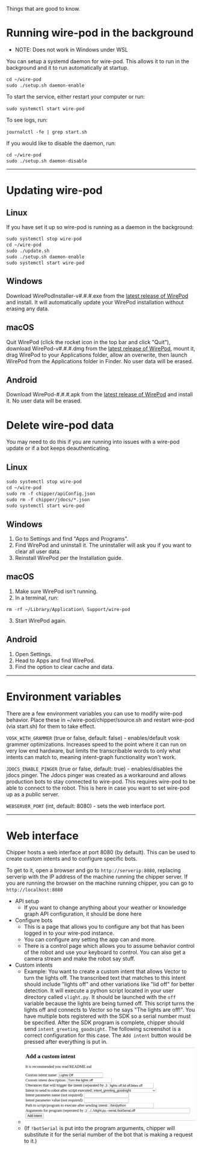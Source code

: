 Things that are good to know.

# Running wire-pod in the background

- NOTE: Does not work in Windows under WSL

You can setup a systemd daemon for wire-pod. This allows it to run in the background and it to run automatically at startup.
```
cd ~/wire-pod
sudo ./setup.sh daemon-enable
```
To start the service, either restart your computer or run:

`sudo systemctl start wire-pod`

To see logs, run:

`journalctl -fe | grep start.sh`

If you would like to disable the daemon, run:
```
cd ~/wire-pod
sudo ./setup.sh daemon-disable
```


***


# Updating wire-pod

## Linux

If you have set it up so wire-pod is running as a daemon in the background:

```
sudo systemctl stop wire-pod
cd ~/wire-pod
sudo ./update.sh
sudo ./setup.sh daemon-enable
sudo systemctl start wire-pod
```

## Windows

Download WirePodInstaller-v#.#.#.exe from the [latest release of WirePod](https://github.com/kercre123/WirePod/releases/latest) and install. It will automatically update your WirePod installation without erasing any data.

## macOS

Quit WirePod (click the rocket icon in the top bar and click "Quit"), download WirePod-v#.#.#.dmg from the [latest release of WirePod](https://github.com/kercre123/WirePod/releases/latest), mount it, drag WirePod to your Applications folder, allow an overwrite, then launch WirePod from the Applications folder in Finder. No user data will be erased.

## Android

Download WirePod-#.#.#.apk from the [latest release of WirePod](https://github.com/kercre123/WirePod/releases/latest) and install it. No user data will be erased.

# Delete wire-pod data

You may need to do this if you are running into issues with a wire-pod update or if a bot keeps deauthenticating.

## Linux

```
sudo systemctl stop wire-pod
cd ~/wire-pod
sudo rm -f chipper/apiConfig.json
sudo rm -f chipper/jdocs/*.json
sudo systemctl start wire-pod
```

## Windows

1. Go to Settings and find "Apps and Programs".
2. Find WirePod and uninstall it. The uninstaller will ask you if you want to clear all user data.
3. Reinstall WirePod per the Installation guide.

## macOS

1. Make sure WirePod isn't running.
2. In a terminal, run:

```
rm -rf ~/Library/Application\ Support/wire-pod
```
3. Start WirePod again.

## Android

1. Open Settings.
2. Head to Apps and find WirePod.
3. Find the option to clear cache and data.

***

# Environment variables

There are a few environment variables you can use to modify wire-pod behavior. Place these in ~/wire-pod/chipper/source.sh and restart wire-pod (via start.sh) for them to take effect.

`VOSK_WITH_GRAMMER` (true or false, default: false) - enables/default vosk grammer optimizations. Increases speed to the point where it can run on very low end hardware, but limits the transcribable words to only what intents can match to, meaning intent-graph functionality won't work.

`JDOCS_ENABLE_PINGER` (true or false, default: true) - enables/disables the jdocs pinger. The Jdocs pinger was created as a workaround and allows production bots to stay connected to wire-pod. This requires wire-pod to be able to connect to the robot. This is here in case you want to set wire-pod up as a public server.

`WEBSERVER_PORT` (int, default: 8080) - sets the web interface port.


***


# Web interface

Chipper hosts a web interface at port 8080 (by default). This can be used to create custom intents and to configure specific bots.

To get to it, open a browser and go to `http://serverip:8080`, replacing serverip with the IP address of the machine running the chipper server. If you are running the browser on the machine running chipper, you can go to `http://localhost:8080`

- API setup
	- If you want to change anything about your weather or knowledge graph API configuration, it should be done here
- Configure bots
	- This is a page that allows you to configure any bot that has been logged in to your wire-pod instance.
	- You can configure any setting the app can and more.
	- There is a control page which allows you to assume behavior control of the robot and use your keyboard to control. You can also get a camera stream and make the robot say stuff.
- Custom intents
	- Example: You want to create a custom intent that allows Vector to turn the lights off. The transcribed text that matches to this intent should include "lights off" and other variations like "lid off" for better detection. It will execute a python script located in your user directory called `vlight.py`. It should be launched with the `off` variable because the lights are being turned off. This script turns the lights off and connects to Vector so he says "The lights are off!". You have multiple bots registered with the SDK so a serial number must be specified. After the SDK program is complete, chipper should send `intent_greeting_goodnight`. The following screenshot is a correct configuration for this case. The `Add intent` button would be pressed after everything is put in.
	- ![Custom Intent Screenshot](./images/customIntent.png)
	- (If `!botSerial` is put into the program arguments, chipper will substitute it for the serial number of the bot that is making a request to it.)